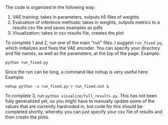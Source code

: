 The code is organized in the following way:

1. VAE training: takes in parameters, outputs h5 files of weights
2. Evaluation of inference methods: takes in weights, outputs metrics to a results csv file and saves examples as pdfs
3. Visualization: takes in csv results file, creates the plot

To complete 1 and 2, run one of the main "run" files. I suggest `run_fixed.py`, which initializes and fixes the VAE encoder. You can specify your directory and file names, as well as the parameters, at the top of the page. Example:

`python run_fixed.py`

Since the run can be long, a command like nohup is very useful here. Example:

`nohup python -u run_fixed.py > run_fixed.out &`   

To complete 3, run `python visualize/full_results.py`. This has not been fully generalized yet, so you might have to manually update some of the values that are currently hardcoded in, but code for this should be completed shortly, whereby you can just specify your csv file of results and then create the plots.   